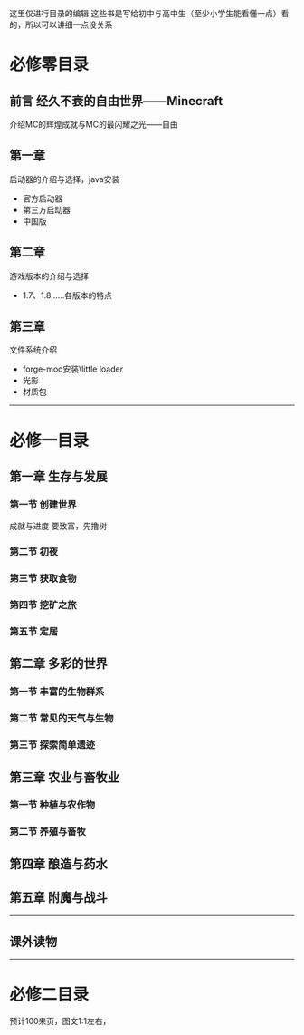 这里仅进行目录的编辑
这些书是写给初中与高中生（至少小学生能看懂一点）看的，所以可以讲细一点没关系
# 必修零目录

## 前言 经久不衰的自由世界——Minecraft
介绍MC的辉煌成就与MC的最闪耀之光——自由

## 第一章
启动器的介绍与选择，java安装
* 官方启动器
* 第三方启动器
* 中国版

## 第二章
游戏版本的介绍与选择
* 1.7、1.8......各版本的特点
## 第三章
文件系统介绍
* forge-mod安装\little loader
* 光影
* 材质包

***

# 必修一目录

## 第一章 生存与发展

### 第一节 创建世界

成就与进度  要致富，先撸树

### 第二节 初夜

### 第三节 获取食物

### 第四节 挖矿之旅

### 第五节 定居

## 第二章 多彩的世界

### 第一节 丰富的生物群系

### 第二节 常见的天气与生物

### 第三节 探索简单遗迹

## 第三章 农业与畜牧业

### 第一节 种植与农作物

### 第二节 养殖与畜牧

## 第四章 酿造与药水

## 第五章 附魔与战斗

***

## 课外读物

***

# 必修二目录
预计100来页，图文1:1左右，

